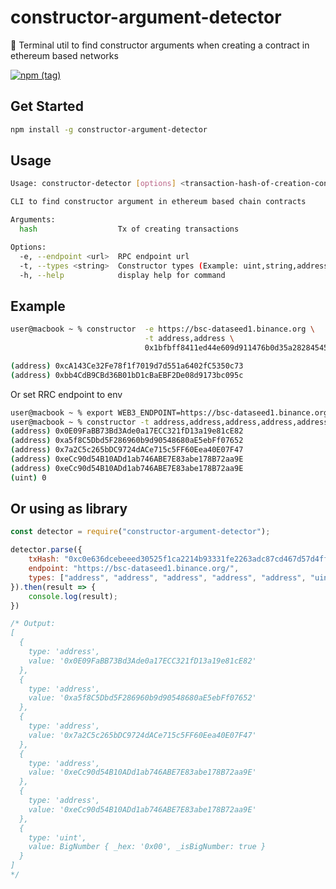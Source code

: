 # constructor-argument-detector
🚀 Terminal util to find constructor arguments when creating a contract in ethereum based networks

[![npm (tag)](https://img.shields.io/npm/v/constructor-argument-detector)](https://www.npmjs.com/package/constructor-argument-detector)


## Get Started
```bash
npm install -g constructor-argument-detector
```


## Usage
```bash
Usage: constructor-detector [options] <transaction-hash-of-creation-contract>

CLI to find constructor argument in ethereum based chain contracts

Arguments:
  hash                  Tx of creating transactions

Options:
  -e, --endpoint <url>  RPC endpoint url
  -t, --types <string>  Constructor types (Example: uint,string,address)
  -h, --help            display help for command
```


## Example
```bash
user@macbook ~ % constructor  -e https://bsc-dataseed1.binance.org \
                              -t address,address \
                              0x1bfbff8411ed44e609d911476b0d35a28284545b690902806ea0a7ff0453e931

(address) 0xcA143Ce32Fe78f1f7019d7d551a6402fC5350c73
(address) 0xbb4CdB9CBd36B01bD1cBaEBF2De08d9173bc095c
```

Or set RRC endpoint to env
```bash
user@macbook ~ % export WEB3_ENDPOINT=https://bsc-dataseed1.binance.org
user@macbook ~ % constructor -t address,address,address,address,address,uint 0xc0e636dcebeeed30525f1ca2214b93331fe2263adc87cd467d57d4ff04257d4d
(address) 0x0E09FaBB73Bd3Ade0a17ECC321fD13a19e81cE82
(address) 0xa5f8C5Dbd5F286960b9d90548680aE5ebFf07652
(address) 0x7a2C5c265bDC9724dACe715c5FF60Eea40E07F47
(address) 0xeCc90d54B10ADd1ab746ABE7E83abe178B72aa9E
(address) 0xeCc90d54B10ADd1ab746ABE7E83abe178B72aa9E
(uint) 0

```

## Or using as library
```js
const detector = require("constructor-argument-detector");

detector.parse({
    txHash: "0xc0e636dcebeeed30525f1ca2214b93331fe2263adc87cd467d57d4ff04257d4d",
    endpoint: "https://bsc-dataseed1.binance.org/",
    types: ["address", "address", "address", "address", "address", "uint"]
}).then(result => {
    console.log(result);
})

/* Output:
[
  {
    type: 'address',
    value: '0x0E09FaBB73Bd3Ade0a17ECC321fD13a19e81cE82'
  },
  {
    type: 'address',
    value: '0xa5f8C5Dbd5F286960b9d90548680aE5ebFf07652'
  },
  {
    type: 'address',
    value: '0x7a2C5c265bDC9724dACe715c5FF60Eea40E07F47'
  },
  {
    type: 'address',
    value: '0xeCc90d54B10ADd1ab746ABE7E83abe178B72aa9E'
  },
  {
    type: 'address',
    value: '0xeCc90d54B10ADd1ab746ABE7E83abe178B72aa9E'
  },
  {
    type: 'uint',
    value: BigNumber { _hex: '0x00', _isBigNumber: true }
  }
]
*/
```
